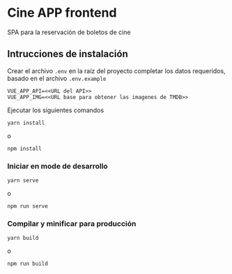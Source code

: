 # Cine APP frontend
SPA para la reservación de boletos de cine
## Intrucciones de instalación
Crear el archivo ```.env``` en la raíz del proyecto completar los datos requeridos, basado en el archivo ```.env.example```
```
VUE_APP_API=<<URL del API>>
VUE_APP_IMG=<<URL base para obtener las imagenes de TMDB>>
```
Ejecutar los siguientes comandos
```
yarn install
```
o
```
npm install
```

### Iniciar en mode de desarrollo
```
yarn serve
```
o
```
npm run serve
```

### Compilar y minificar para producción
```
yarn build
```
o
```
npm run build
```
